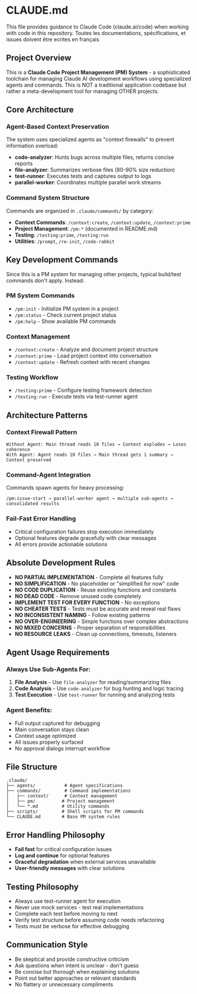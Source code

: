 # CLAUDE.md

This file provides guidance to Claude Code (claude.ai/code) when working with code in this repository.
Toutes les documentations, spécifications, et issues doivent être ecrites en français

## Project Overview

This is a **Claude Code Project Management (PM) System** - a sophisticated toolchain for managing Claude AI development workflows using specialized agents and commands. This is NOT a traditional application codebase but rather a meta-development tool for managing OTHER projects.

## Core Architecture

### Agent-Based Context Preservation
The system uses specialized agents as "context firewalls" to prevent information overload:
- **code-analyzer**: Hunts bugs across multiple files, returns concise reports
- **file-analyzer**: Summarizes verbose files (80-90% size reduction)
- **test-runner**: Executes tests and captures output to logs
- **parallel-worker**: Coordinates multiple parallel work streams

### Command System Structure
Commands are organized in `.claude/commands/` by category:
- **Context Commands**: `/context:create`, `/context:update`, `/context:prime`
- **Project Management**: `/pm:*` (documented in README.md)  
- **Testing**: `/testing:prime`, `/testing:run`
- **Utilities**: `/prompt`, `/re-init`, `/code-rabbit`

## Key Development Commands

Since this is a PM system for managing other projects, typical build/test commands don't apply. Instead:

### PM System Commands
- `/pm:init` - Initialize PM system in a project
- `/pm:status` - Check current project status
- `/pm:help` - Show available PM commands

### Context Management
- `/context:create` - Analyze and document project structure
- `/context:prime` - Load project context into conversation
- `/context:update` - Refresh context with recent changes

### Testing Workflow
- `/testing:prime` - Configure testing framework detection
- `/testing:run` - Execute tests via test-runner agent

## Architecture Patterns

### Context Firewall Pattern
```
Without Agent: Main thread reads 10 files → Context explodes → Loses coherence
With Agent: Agent reads 10 files → Main thread gets 1 summary → Context preserved
```

### Command-Agent Integration
Commands spawn agents for heavy processing:
```
/pm:issue-start → parallel-worker agent → multiple sub-agents → consolidated results
```

### Fail-Fast Error Handling
- Critical configuration failures stop execution immediately
- Optional features degrade gracefully with clear messages
- All errors provide actionable solutions

## Absolute Development Rules

- **NO PARTIAL IMPLEMENTATION** - Complete all features fully
- **NO SIMPLIFICATION** - No placeholder or "simplified for now" code
- **NO CODE DUPLICATION** - Reuse existing functions and constants
- **NO DEAD CODE** - Remove unused code completely
- **IMPLEMENT TEST FOR EVERY FUNCTION** - No exceptions
- **NO CHEATER TESTS** - Tests must be accurate and reveal real flaws
- **NO INCONSISTENT NAMING** - Follow existing patterns
- **NO OVER-ENGINEERING** - Simple functions over complex abstractions
- **NO MIXED CONCERNS** - Proper separation of responsibilities
- **NO RESOURCE LEAKS** - Clean up connections, timeouts, listeners

## Agent Usage Requirements

### Always Use Sub-Agents For:
1. **File Analysis** - Use `file-analyzer` for reading/summarizing files
2. **Code Analysis** - Use `code-analyzer` for bug hunting and logic tracing  
3. **Test Execution** - Use `test-runner` for running and analyzing tests

### Agent Benefits:
- Full output captured for debugging
- Main conversation stays clean
- Context usage optimized
- All issues properly surfaced
- No approval dialogs interrupt workflow

## File Structure

```
.claude/
├── agents/           # Agent specifications
├── commands/         # Command implementations
│   ├── context/      # Context management
│   ├── pm/          # Project management
│   └── *.md         # Utility commands
├── scripts/         # Shell scripts for PM commands
└── CLAUDE.md        # Base PM system rules
```

## Error Handling Philosophy

- **Fail fast** for critical configuration issues
- **Log and continue** for optional features  
- **Graceful degradation** when external services unavailable
- **User-friendly messages** with clear solutions

## Testing Philosophy

- Always use test-runner agent for execution
- Never use mock services - test real implementations
- Complete each test before moving to next
- Verify test structure before assuming code needs refactoring
- Tests must be verbose for effective debugging

## Communication Style

- Be skeptical and provide constructive criticism
- Ask questions when intent is unclear - don't guess
- Be concise but thorough when explaining solutions
- Point out better approaches or relevant standards
- No flattery or unnecessary compliments